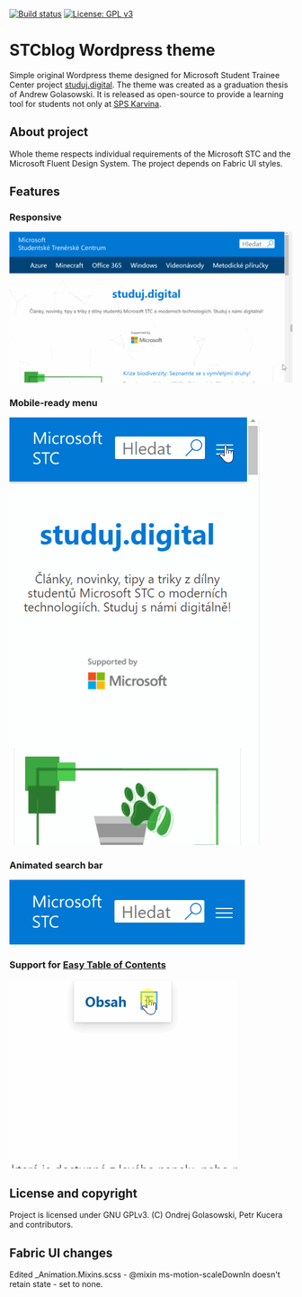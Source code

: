 [![Build status](https://dev.azure.com/OndrejGolasowski/stcblog/_apis/build/status/stcblog-CI)](https://dev.azure.com/OndrejGolasowski/stcblog/_build/latest?definitionId=2)
[![License: GPL v3](https://img.shields.io/badge/License-GPLv3-blue.svg)](https://www.gnu.org/licenses/gpl-3.0)

# STCblog Wordpress theme
Simple original Wordpress theme designed for Microsoft Student Trainee Center project [studuj.digital](https://studuj.digital/).
The theme was created as a graduation thesis of Andrew Golasowski. It is released as open-source to provide a learning tool for students not only at [SPS Karvina](http://spskarvina.cz/).

## About project
Whole theme respects individual requirements of the Microsoft STC and the Microsoft Fluent Design System.
The project depends on Fabric UI styles. 

## Features
### Responsive
![](docs/img/readme1.gif)

### Mobile-ready menu
![](docs/img/readme2.gif)

### Animated search bar
![](docs/img/readme3.gif)

### Support for [Easy Table of Contents](https://cs.wordpress.org/plugins/easy-table-of-contents/)
![](docs/img/readme4.gif)

## License and copyright
Project is licensed under GNU GPLv3.
(C) Ondrej Golasowski, Petr Kucera and contributors.

## Fabric UI changes
Edited _Animation.Mixins.scss - @mixin ms-motion-scaleDownIn doesn't retain state - set to none.
